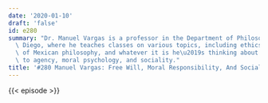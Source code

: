 ```yaml
---
date: '2020-01-10'
draft: 'false'
id: e280
summary: "Dr. Manuel Vargas is a professor in the Department of Philosophy at UC San\
  \ Diego, where he teaches classes on various topics, including ethics, the history\
  \ of Mexican philosophy, and whatever it is he\u2019s thinking about with respect\
  \ to agency, moral psychology, and sociality."
title: '#280 Manuel Vargas: Free Will, Moral Responsibility, And Social Justice'
---
```

{{< episode >}}
